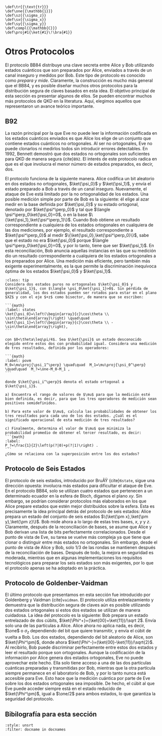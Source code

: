```{math}
\def\tr{{\text{tr}}}
\def\one{{\mathbb{1}}}
\def\sz{{\sigma_z}}
\def\sx{{\sigma_x}}
\def\sy{{\sigma_y}}
\def\compl{{\mathbb{C}}}
\def\proj#1{\ket{#1}\!\bra{#1}}
```

# Otros Protocolos 

El protocolo BB84 distribuye una clave secreta entre Alice y Bob utilizando estados cuánticos que son preparados por Alice, enviados a través de un canal inseguro y medidos por Bob. Este tipo de protocolo es conocido como *prepara y mide*. Claramente, la construcción es mucho más general que el BB84, y es posible diseñar muchos otros protocolos para la distribución segura de claves basados en esta idea. El objetivo principal de esta sección es presentar algunos de ellos. Se pueden encontrar muchos más protocolos de QKD en la literatura. Aquí, elegimos aquellos que representaron un avance teórico importante.

## B92

La razón principal por la que Eve no puede leer la información codificada en los estados cuánticos enviados es que Alice los elige de un conjunto que contiene estados cuánticos no ortogonales. Al ser no ortogonales, Eve no puede clonarlos ni medirlos todos sin introducir errores detectables. En 1992, Bennett demostró que dos estados no ortogonales son suficientes para QKD de manera segura {cite}`B92`. El interés de este protocolo radica en que es el que involucra el menor número de estados preparados, es decir, dos.

El protocolo funciona de la siguiente manera. Alice codifica un bit aleatorio en dos estados no ortogonales, $\ket{\psi_0}$ y $\ket{\psi_1}$, y envía el estado preparado a Bob a través de un canal inseguro. Nuevamente, el ataque de Eve está limitado por la no ortogonalidad de los estados. Una posible medición simple por parte de Bob es la siguiente: él elige al azar medir en la base definida por $\ket{\psi_0}$ y su estado ortogonal, denotado por $\ket{\psi^\perp_0}$ y tal que $\langle \psi^\perp_0\ket{\psi_0}=0$, o en la base $\{\ket{\psi_1},\ket{\psi^\perp_1}\}$. Cuando Bob obtiene un resultado correspondiente a cualquiera de los estados ortogonales en cualquiera de las dos mediciones, por ejemplo, el resultado correspondiente a $\ket{\psi^\perp_0}$ al medir $\{\ket{\psi_0},\ket{\psi^\perp_0}\}$, sabe que el estado no era $\ket{\psi_0}$ porque $\langle \psi^\perp_0\ket{\psi_0}=0$, y por lo tanto, tiene que ser $\ket{\psi_1}$. En esta reconciliación, Bob anuncia aquellas instancias en las que su medición dio un resultado correspondiente a cualquiera de los estados ortogonales a los preparados por Alice. Una medición más eficiente, pero también más exigente experimentalmente, es la que permite la discriminación inequívoca óptima de los estados $\ket{\psi_0}$ y $\ket{\psi_1}$. 

`````{admonition} Ejercicio 2 - Discriminación inequívoca de dos estados puros no ortogonales
:class: tip
Considera dos estados puros no ortogonales $\ket{\psi_0}$ y $\ket{\psi_1}$, con $\langle \psi_0\ket{\psi_1}>0$. Sin pérdida de generalidad, los dos estados pueden ser rotados para estar en el plano $XZ$ y con el eje $+z$ como bisector, de manera que se escriben:

```{math}
:label: states
\ket{\psi_0}=\left(\begin{array}{c}\cos\theta \\ \sin\theta\end{array}\right) \quad\quad
\ket{\psi_1}=\left(\begin{array}{c}\cos\theta \\ -\sin\theta\end{array}\right),
```

con $0<\theta\leq\pi/4$. Sea $\ket{\psi}$ un estado desconocido elegido entre estos dos con probabilidad igual. Considera una medición de tres resultados, definida por los operadores:

```{math}
:label: povm
M_0=\mu\proj{\psi_1^\perp} \quad\quad  M_1=\mu\proj{\psi_0^\perp}   \quad\quad  M_?=\one-M_0-M_1 ,
```

donde $\ket{\psi_i^\perp}$ denota el estado ortogonal a $\ket{\psi_i}$.

a) Encuentra el rango de valores de $\mu$ para que la medición esté bien definida, es decir, para que los tres operadores de medición sean positivos semidefinidos.

b) Para este valor de $\mu$, calcula las probabilidades de obtener los tres resultados para cada uno de los dos estados. ¿Cuál es el significado operacional de esta medición de tres resultados?

c) Finalmente, determina el valor de $\mu$ que minimiza la probabilidad promedio de obtener el tercer resultado, es decir:
```{math}
:label:
P_?=\frac{1}{2}\left(p(?|0)+p(?|1)\right) .
```
¿Cómo se relaciona con la superposición entre los dos estados?
`````

## Protocolo de Seis Estados

El protocolo de seis estados, introducido por BruÃŸ {cite}`6state`, sigue una dirección opuesta: involucra más estados para dificultar el ataque de Eve. En el protocolo BB84, solo se utilizan cuatro estados que pertenecen a un determinado ecuador en la esfera de Bloch, digamos el plano $xy$. Sin embargo, se podrían considerar protocolos más elaborados en los que Alice prepare estados que estén mejor distribuidos sobre la esfera. Esta es precisamente la idea principal detrás del protocolo de seis estados: Alice prepara un estado del conjunto de seis estados $\{\ket{\pm x},\ket{\pm y},\ket{\pm z}\}$. Bob mide ahora a lo largo de estas tres bases, $x$, $y$ y $z$. Claramente, después de la reconciliación de bases, se asume que Alice y Bob derivan una lista de bits perfectamente correlacionados. Desde el punto de vista de Eve, su tarea se vuelve más compleja ya que tiene que clonar o distinguir entre más estados no ortogonales. Sin embargo, desde el punto de vista de Alice y Bob, solo 1/3 de las rondas se mantienen después de la reconciliación de bases. Después de todo, la mejora en seguridad es moderada, mientras que en algunas implementaciones los requisitos tecnológicos para preparar los seis estados son más exigentes, por lo que el protocolo apenas se ha adoptado en la práctica.

## Protocolo de Goldenber-Vaidman

El último protocolo que presentamos en esta sección fue introducido por Goldenberg y Vaidman {cite}`vaidman`. El protocolo utiliza entrelazamiento y demuestra que la distribución segura de claves aún es posible utilizando dos estados ortogonales si estos dos estados se utilizan de manera cuidadosa. La idea del protocolo es la siguiente: Bob prepara un estado entrelazado de dos cúbits, $\ket{\Phi^+}=(\ket{00}+\ket{11})/\sqrt 2$. Envía solo una de las partículas a Alice. Alice ahora no aplica nada, es decir, $\one$ o $\sigma_z$ dependiendo del bit que quiere transmitir, y envía el cúbit de vuelta a Bob. Los dos estados, dependiendo del bit aleatorio de Alice, son $\ket{\Phi^\pm}$,  donde ahora $\ket{\Phi^-}=(\ket{00}-\ket{11})/\sqrt{2}$. Al recibirlo, Bob puede discriminar perfectamente entre estos dos estados y leer el resultado porque son ortogonales. Aunque la codificación de la información por Alice genera dos estados ortogonales, Eve no puede aprovechar este hecho. Ella solo tiene acceso a una de las dos partículas cuánticas preparadas y transmitidas por Bob, mientras que la otra partícula siempre permanece en el laboratorio de Bob, y por lo tanto nunca está accesible para Eve. Esto hace que la medición cuántica por parte de Eve sobre los dos estados ortogonales sea imposible. De hecho, el cúbit al que Eve puede acceder siempre está en el estado reducido de $\ket{\Phi^\pm}$, igual a $\one/2$ para ambos estados, lo que garantiza la seguridad del protocolo. 

## Bibilografía para esta sección
```{bibliography}
:style: unsrt
:filter: docname in docnames
```
